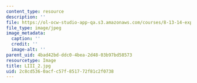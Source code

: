 ```yaml
---
content_type: resource
description: ''
file: https://ol-ocw-studio-app-qa.s3.amazonaws.com/courses/8-13-14-experimental-physics-i-ii-junior-lab-fall-2016-spring-2017/2c8cd5360acfc57f851772f81c2f0738_LIII_2.jpg
file_type: image/jpeg
image_metadata:
  caption: ''
  credit: ''
  image-alt: ''
parent_uid: 4bad42bd-ddc0-4bea-2d48-03b97bd58573
resourcetype: Image
title: LIII_2.jpg
uid: 2c8cd536-0acf-c57f-8517-72f81c2f0738
---
```

